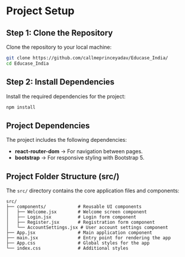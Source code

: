 # **Project Setup**  

## **Step 1: Clone the Repository**  
Clone the repository to your local machine:  

```bash
git clone https://github.com/callmeprinceyadav/Educase_India/
cd Educase_India
```  

## **Step 2: Install Dependencies**  
Install the required dependencies for the project:  

```bash
npm install
```  

## **Project Dependencies**  
The project includes the following dependencies:  

- **react-router-dom** → For navigation between pages.  
- **bootstrap** → For responsive styling with Bootstrap 5.

## **Project Folder Structure (src/)**  

The `src/` directory contains the core application files and components:  

```
src/  
├── components/            # Reusable UI components  
│   ├── Welcome.jsx        # Welcome screen component  
│   ├── Login.jsx          # Login form component  
│   ├── Register.jsx       # Registration form component  
│   └── AccountSettings.jsx # User account settings component  
├── App.jsx                # Main application component  
├── main.jsx               # Entry point for rendering the app  
├── App.css                # Global styles for the app  
└── index.css              # Additional styles  
```

